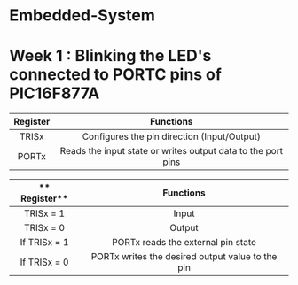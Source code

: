 # Embedded-System
# Week 1 : Blinking the LED's connected to PORTC pins of  PIC16F877A

 **Register** | **Functions** |
:------------:|:--------------:|
TRISx         |  Configures the pin direction (Input/Output)
PORTx         |  Reads the input state or writes output data to the port pins



** Register**| **Functions**|
:-----------:|:--------------:|
TRISx = 1    |  Input
TRISx = 0    |  Output
If TRISx = 1 |  PORTx reads the external pin state
If TRISx = 0 |  PORTx writes the desired output value to the pin
